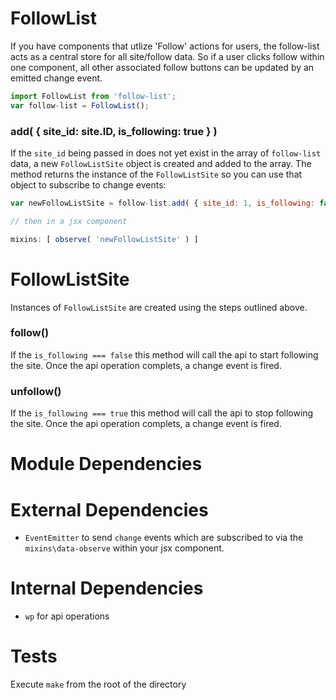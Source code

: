 # FollowList

If you have components that utlize 'Follow' actions for users, the follow-list acts as a central store for all site/follow data. So if a user clicks follow within one component, all other associated follow buttons can be updated by an emitted change event.

```js
import FollowList from 'follow-list';
var follow-list = FollowList();
```

### add( { site_id: site.ID, is_following: true } )

If the `site_id` being passed in does not yet exist in the array of `follow-list` data, a new `FollowListSite` object is created and added to the array. The method returns the instance of the `FollowListSite` so you can use that object to subscribe to change events:

```js
var newFollowListSite = follow-list.add( { site_id: 1, is_following: false } );

// then in a jsx component

mixins: [ observe( 'newFollowListSite' ) ]

```

# FollowListSite

Instances of `FollowListSite` are created using the steps outlined above.

### follow()

If the `is_following === false` this method will call the api to start following the site. Once the api operation complets, a change event is fired.

### unfollow()

If the `is_following === true` this method will call the api to stop following the site. Once the api operation complets, a change event is fired.

# Module Dependencies

# External Dependencies

- `EventEmitter` to send `change` events which are subscribed to via the `mixins\data-observe` within your jsx component.

# Internal Dependencies

- `wp` for api operations

# Tests

Execute `make` from the root of the directory
